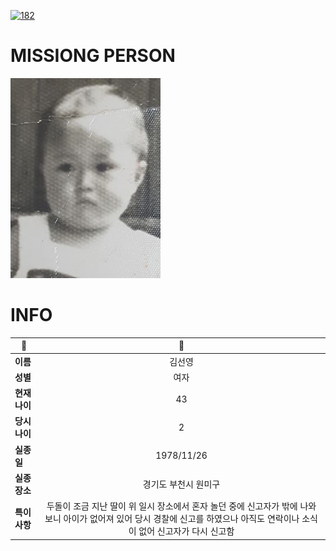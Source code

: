 [![182](https://img.shields.io/badge/%EC%8B%A4%EC%A2%85%EC%8B%A0%EA%B3%A0%EB%8A%94%20%EA%B5%AD%EB%B2%88%EC%97%86%EC%9D%B4-182-blue)](http://safe182.go.kr/index.do)

# MISSIONG PERSON

<img src="./missing_person.jpg">

# INFO

|🔑|💎|
|--|:--:|
|**이름**|김선영|
|**성별**|여자|
|**현재 나이**|43|
|**당시 나이**|2|
|**실종일**|1978/11/26|
|**실종 장소**|경기도 부천시 원미구 |
|**특이사항**|두돌이 조금 지난 딸이 위 일시 장소에서 혼자 놀던 중에 신고자가 밖에 나와 보니 아이가 없어져 있어 당시 경찰에 신고를 하였으나 아직도 연락이나 소식이 없어 신고자가 다시 신고함|

